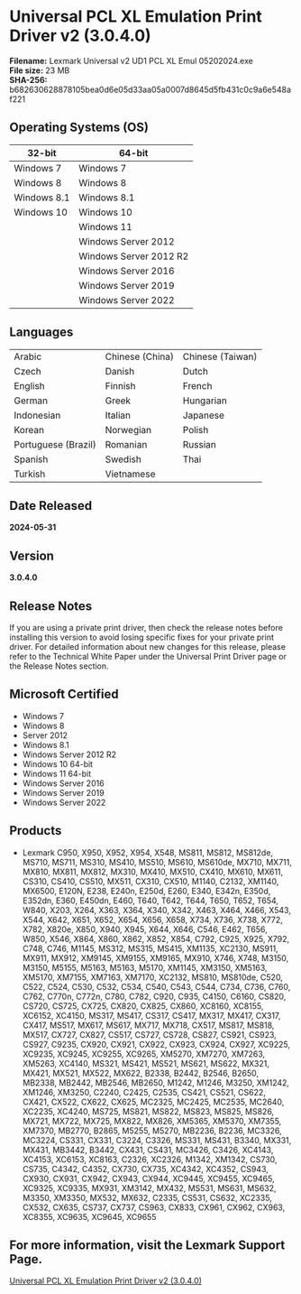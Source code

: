 # Universal PCL XL Emulation Print Driver v2 (3.0.4.0)

**Filename:** Lexmark Universal v2 UD1 PCL XL Emul 05202024.exe  
**File size:** 23 MB  
**SHA-256:** b682630628878105bea0d6e05d33aa05a0007d8645d5fb431c0c9a6e548af221  

## Operating Systems (OS)
| 32-bit | 64-bit |
|--------|--------|
| Windows 7 | Windows 7 |
| Windows 8 | Windows 8 |
| Windows 8.1 | Windows 8.1 |
| Windows 10 | Windows 10 |
|  | Windows 11 |
|  | Windows Server 2012 |
|  | Windows Server 2012 R2 |
|  | Windows Server 2016 |
|  | Windows Server 2019 |
|  | Windows Server 2022 |

## Languages
| | | |
|---|---|---|
| Arabic | Chinese (China) | Chinese (Taiwan) |
| Czech | Danish | Dutch |
| English | Finnish | French |
| German | Greek | Hungarian |
| Indonesian | Italian | Japanese |
| Korean | Norwegian | Polish |
| Portuguese (Brazil) | Romanian | Russian |
| Spanish | Swedish | Thai |
| Turkish | Vietnamese | |

## Date Released
**2024-05-31**

## Version
**3.0.4.0**

## Release Notes
If you are using a private print driver, then check the release notes before installing this version to avoid losing specific fixes for your private print driver. For detailed information about new changes for this release, please refer to the Technical White Paper under the Universal Print Driver page or the Release Notes section.

## Microsoft Certified
- Windows 7
- Windows 8
- Server 2012
- Windows 8.1
- Windows Server 2012 R2
- Windows 10 64-bit
- Windows 11 64-bit
- Windows Server 2016
- Windows Server 2019
- Windows Server 2022

## Products
- Lexmark C950, X950, X952, X954, X548, MS811, MS812, MS812de, MS710, MS711, MS310, MS410, MS510, MS610, MS610de, MX710, MX711, MX810, MX811, MX812, MX310, MX410, MX510, CX410, MX610, MX611, CS310, CS410, CS510, MX511, CX310, CX510, M1140, C2132, XM1140, MX6500, E120N, E238, E240n, E250d, E260, E340, E342n, E350d, E352dn, E360, E450dn, E460, T640, T642, T644, T650, T652, T654, W840, X203, X264, X363, X364, X340, X342, X463, X464, X466, X543, X544, X642, X651, X652, X654, X656, X658, X734, X736, X738, X772, X782, X820e, X850, X940, X945, X644, X646, C546, E462, T656, W850, X546, X864, X860, X862, X852, X854, C792, C925, X925, X792, C748, C746, M1145, MS312, MS315, MS415, XM1135, XC2130, MS911, MX911, MX912, XM9145, XM9155, XM9165, MX910, X746, X748, M3150, M3150, M5155, M5163, M5163, M5170, XM1145, XM3150, XM5163, XM5170, XM7155, XM7163, XM7170, XC2132, MS810, MS810de, C520, C522, C524, C530, C532, C534, C540, C543, C544, C734, C736, C760, C762, C770n, C772n, C780, C782, C920, C935, C4150, C6160, CS820, CS720, CS725, CX725, CX820, CX825, CX860, XC8160, XC8155, XC6152, XC4150, MS317, MS417, CS317, CS417, MX317, MX417, CX317, CX417, MS517, MX617, MS617, MX717, MX718, CX517, MS817, MS818, MX517, CX727, CX827, CS517, CS727, CS728, CS827, CS921, CS923, CS927, C9235, CX920, CX921, CX922, CX923, CX924, CX927, XC9225, XC9235, XC9245, XC9255, XC9265, XM5270, XM7270, XM7263, XM5263, XC4140, MS321, MS421, MS521, MS621, MS622, MX321, MX421, MX521, MX522, MX622, B2338, B2442, B2546, B2650, MB2338, MB2442, MB2546, MB2650, M1242, M1246, M3250, XM1242, XM1246, XM3250, C2240, C2425, C2535, CS421, CS521, CS622, CX421, CX522, CX622, CX625, MC2325, MC2425, MC2535, MC2640, XC2235, XC4240, MS725, MS821, MS822, MS823, MS825, MS826, MX721, MX722, MX725, MX822, MX826, XM5365, XM5370, XM7355, XM7370, MB2770, B2865, M5255, M5270, MB2236, B2236, MC3326, MC3224, CS331, CX331, C3224, C3326, MS331, MS431, B3340, MX331, MX431, MB3442, B3442, CX431, CS431, MC3426, C3426, XC4143, XC4153, XC6153, XC8163, C2326, XC2326, M1342, XM1342, CS730, CS735, C4342, C4352, CX730, CX735, XC4342, XC4352, CS943, CX930, CX931, CX942, CX943, CX944, XC9445, XC9455, XC9465, XC9325, XC9335, MX931, XM3142, MX432, MS531, MS631, MS632, M3350, XM3350, MX532, MX632, C2335, CS531, CS632, XC2335, CX532, CX635, CS737, CX737, CS963, CX833, CX961, CX962, CX963, XC8355, XC9635, XC9645, XC9655


## For more information, visit the Lexmark Support Page.
[Universal PCL XL Emulation Print Driver v2 (3.0.4.0)](https://support.lexmark.com/content/support/en_us/support/download.DRI1000660.html)
